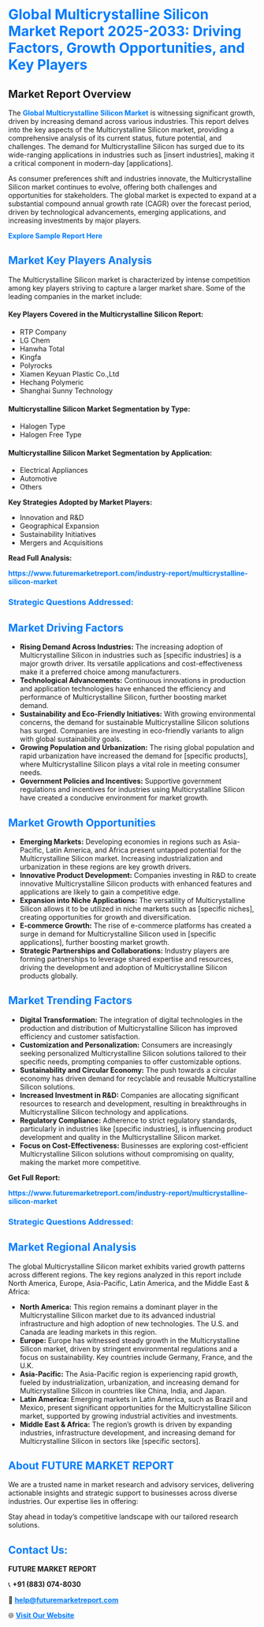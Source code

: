 <h1 style="color: #007BFF;">Global Multicrystalline Silicon Market Report 2025-2033: Driving Factors, Growth Opportunities, and Key Players</h1>

<section id="overview">
<h2>Market Report Overview</h2>
<p>The <a href="https://www.futuremarketreport.com/industry-report/multicrystalline-silicon-market" style="color: #007BFF; text-decoration: none;"><strong>Global Multicrystalline Silicon Market</strong></a> is witnessing significant growth, driven by increasing demand across various industries. This report delves into the key aspects of the Multicrystalline Silicon market, providing a comprehensive analysis of its current status, future potential, and challenges. The demand for Multicrystalline Silicon has surged due to its wide-ranging applications in industries such as [insert industries], making it a critical component in modern-day [applications].</p>
<p>As consumer preferences shift and industries innovate, the Multicrystalline Silicon market continues to evolve, offering both challenges and opportunities for stakeholders. The global market is expected to expand at a substantial compound annual growth rate (CAGR) over the forecast period, driven by technological advancements, emerging applications, and increasing investments by major players.</p>
</section>

<section id="overview">
<p><a href="https://www.futuremarketreport.com/request-sample/reportId=33396" style="color: #007BFF; text-decoration: none;"><strong>Explore Sample Report Here</strong></a></p>
</section>

<section id="key-players">
<h2 style="color: #007BFF;">Market Key Players Analysis</h2>
<p>The Multicrystalline Silicon market is characterized by intense competition among key players striving to capture a larger market share. Some of the leading companies in the market include:</p>
<h4>Key Players Covered in the Multicrystalline Silicon Report:</h4>
<ul><li>RTP Company</li><li>LG Chem</li><li>Hanwha Total</li><li>Kingfa</li><li>Polyrocks</li><li>Xiamen Keyuan Plastic Co.,Ltd</li><li>Hechang Polymeric</li><li>Shanghai Sunny Technology</li></ul>
<h4>Multicrystalline Silicon Market Segmentation by Type:</h4>
<ul><li>Halogen Type</li><li>Halogen Free Type</li></ul>

<h4>Multicrystalline Silicon Market Segmentation by Application:</h4>
<ul><li>Electrical Appliances</li><li>Automotive</li><li>Others</li></ul>
<p><strong>Key Strategies Adopted by Market Players:</strong></p>
<ul>
<li>Innovation and R&D</li>
<li>Geographical Expansion</li>
<li>Sustainability Initiatives</li>
<li>Mergers and Acquisitions</li>
</ul>
</section>

<section>
<p><strong>Read Full Analysis: </strong></p><a href="https://www.futuremarketreport.com/industry-report/multicrystalline-silicon-market" style="color: #007BFF; text-decoration: none;"><strong>https://www.futuremarketreport.com/industry-report/multicrystalline-silicon-market</strong></a>
<h3 style="color: #007BFF;">Strategic Questions Addressed:</h3>
</section>

<section id="driving-factors">
<h2 style="color: #007BFF;">Market Driving Factors</h2>
<ul>
<li><strong>Rising Demand Across Industries:</strong> The increasing adoption of Multicrystalline Silicon in industries such as [specific industries] is a major growth driver. Its versatile applications and cost-effectiveness make it a preferred choice among manufacturers.</li>
<li><strong>Technological Advancements:</strong> Continuous innovations in production and application technologies have enhanced the efficiency and performance of Multicrystalline Silicon, further boosting market demand.</li>
<li><strong>Sustainability and Eco-Friendly Initiatives:</strong> With growing environmental concerns, the demand for sustainable Multicrystalline Silicon solutions has surged. Companies are investing in eco-friendly variants to align with global sustainability goals.</li>
<li><strong>Growing Population and Urbanization:</strong> The rising global population and rapid urbanization have increased the demand for [specific products], where Multicrystalline Silicon plays a vital role in meeting consumer needs.</li>
<li><strong>Government Policies and Incentives:</strong> Supportive government regulations and incentives for industries using Multicrystalline Silicon have created a conducive environment for market growth.</li>
</ul>
</section>

<section id="growth-opportunities">
<h2 style="color: #007BFF;">Market Growth Opportunities</h2>
<ul>
<li><strong>Emerging Markets:</strong> Developing economies in regions such as Asia-Pacific, Latin America, and Africa present untapped potential for the Multicrystalline Silicon market. Increasing industrialization and urbanization in these regions are key growth drivers.</li>
<li><strong>Innovative Product Development:</strong> Companies investing in R&D to create innovative Multicrystalline Silicon products with enhanced features and applications are likely to gain a competitive edge.</li>
<li><strong>Expansion into Niche Applications:</strong> The versatility of Multicrystalline Silicon allows it to be utilized in niche markets such as [specific niches], creating opportunities for growth and diversification.</li>
<li><strong>E-commerce Growth:</strong> The rise of e-commerce platforms has created a surge in demand for Multicrystalline Silicon used in [specific applications], further boosting market growth.</li>
<li><strong>Strategic Partnerships and Collaborations:</strong> Industry players are forming partnerships to leverage shared expertise and resources, driving the development and adoption of Multicrystalline Silicon products globally.</li>
</ul>
</section>

<section id="trending-factors">
<h2 style="color: #007BFF;">Market Trending Factors</h2>
<ul>
<li><strong>Digital Transformation:</strong> The integration of digital technologies in the production and distribution of Multicrystalline Silicon has improved efficiency and customer satisfaction.</li>
<li><strong>Customization and Personalization:</strong> Consumers are increasingly seeking personalized Multicrystalline Silicon solutions tailored to their specific needs, prompting companies to offer customizable options.</li>
<li><strong>Sustainability and Circular Economy:</strong> The push towards a circular economy has driven demand for recyclable and reusable Multicrystalline Silicon solutions.</li>
<li><strong>Increased Investment in R&D:</strong> Companies are allocating significant resources to research and development, resulting in breakthroughs in Multicrystalline Silicon technology and applications.</li>
<li><strong>Regulatory Compliance:</strong> Adherence to strict regulatory standards, particularly in industries like [specific industries], is influencing product development and quality in the Multicrystalline Silicon market.</li>
<li><strong>Focus on Cost-Effectiveness:</strong> Businesses are exploring cost-efficient Multicrystalline Silicon solutions without compromising on quality, making the market more competitive.</li>
</ul>
</section>

<section>
<p><strong>Get Full Report: </strong></p><a href="https://www.futuremarketreport.com/industry-report/multicrystalline-silicon-market" style="color: #007BFF; text-decoration: none;"><strong>https://www.futuremarketreport.com/industry-report/multicrystalline-silicon-market</strong></a>
<h3 style="color: #007BFF;">Strategic Questions Addressed:</h3>
</section>


<section id="regional-analysis">
<h2 style="color: #007BFF;">Market Regional Analysis</h2>
<p>The global Multicrystalline Silicon market exhibits varied growth patterns across different regions. The key regions analyzed in this report include North America, Europe, Asia-Pacific, Latin America, and the Middle East & Africa:</p>
<ul>
<li><strong>North America:</strong> This region remains a dominant player in the Multicrystalline Silicon market due to its advanced industrial infrastructure and high adoption of new technologies. The U.S. and Canada are leading markets in this region.</li>
<li><strong>Europe:</strong> Europe has witnessed steady growth in the Multicrystalline Silicon market, driven by stringent environmental regulations and a focus on sustainability. Key countries include Germany, France, and the U.K.</li>
<li><strong>Asia-Pacific:</strong> The Asia-Pacific region is experiencing rapid growth, fueled by industrialization, urbanization, and increasing demand for Multicrystalline Silicon in countries like China, India, and Japan.</li>
<li><strong>Latin America:</strong> Emerging markets in Latin America, such as Brazil and Mexico, present significant opportunities for the Multicrystalline Silicon market, supported by growing industrial activities and investments.</li>
<li><strong>Middle East & Africa:</strong> The region’s growth is driven by expanding industries, infrastructure development, and increasing demand for Multicrystalline Silicon in sectors like [specific sectors].</li>
</ul>
</section>

<footer>
<h2 style="color: #007BFF;">About FUTURE MARKET REPORT</h2>
<p>We are a trusted name in market research and advisory services, delivering actionable insights and strategic support to businesses across diverse industries. Our expertise lies in offering:</p>

<p>Stay ahead in today’s competitive landscape with our tailored research solutions.</p>

<h2 style="color: #007BFF;">Contact Us:</h2>
<p><strong>FUTURE MARKET REPORT</strong></p>
<p>📞 <strong>+91 (883) 074-8030</strong></p>
<p>📧 <strong><a href="mailto:help@futuremarketreport.com" style="color: #007BFF;">help@futuremarketreport.com</a></strong></p>
<p>🌐 <strong><a href="https://www.futuremarketreport.com/" style="color: #007BFF;">Visit Our Website</a></strong></p>
</footer>